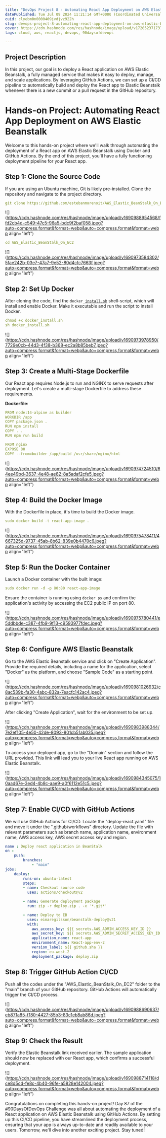 ```yaml
---
title: "DevOps Project 8 - Automating React App Deployment on AWS Elastic Beanstalk with GitHub Actions"
datePublished: Tue Jul 09 2024 11:21:14 GMT+0000 (Coordinated Universal Time)
cuid: clyebm0n0000409jvdjvz922h
slug: devops-project-8-automating-react-app-deployment-on-aws-elastic-beanstalk-with-github-actions
cover: https://cdn.hashnode.com/res/hashnode/image/upload/v1720523717376/6d303bdf-34f1-4ea1-bd83-807526e65957.avif
tags: cloud, aws, reactjs, devops, 90daysofdevops

---
```


## **Project Description**

In this project, our goal is to deploy a React application on AWS Elastic Beanstalk, a fully managed service that makes it easy to deploy, manage, and scale applications. By leveraging GitHub Actions, we can set up a CI/CD pipeline to automatically build and deploy the React app to Elastic Beanstalk whenever there is a new commit or a pull request in the GitHub repository.

# Hands-on Project: Automating React App Deployment on AWS Elastic Beanstalk

Welcome to this hands-on project where we'll walk through automating the deployment of a React app on AWS Elastic Beanstalk using Docker and GitHub Actions. By the end of this project, you'll have a fully functioning deployment pipeline for your React app.

## Step 1: Clone the Source Code

If you are using an Ubuntu machine, Git is likely pre-installed. Clone the repository and navigate to the project directory.

```yaml
git clone https://github.com/estebanmorenoit/AWS_Elastic_BeanStalk_On_EC2.git
```

![](https://cdn.hashnode.com/res/hashnode/image/upload/v1690988954568/ffd2cb4d-c549-47c5-96a5-bdc9f2baf058.jpeg?auto=compress,format&format=webp&auto=compress,format&format=webp align="left")

```yaml
cd AWS_Elastic_BeanStalk_On_EC2
```

![](https://cdn.hashnode.com/res/hashnode/image/upload/v1690973584302/5fae242b-03e7-47a7-9e52-80d4cfc7663f.jpeg?auto=compress,format&format=webp&auto=compress,format&format=webp align="left")

## Step 2: Set Up Docker

After cloning the code, find the `docker_`[`install.sh`](https://www.linkedin.com/posts/sitabja-chatterjee_effortless-deployment-of-react-app-to-aws-activity-7053579065487687680-wZI8?utm_source=share&utm_medium=member_desktop) shell-script, which will install and enable Docker. Make it executable and run the script to install Docker.

```yaml
chmod +x docker_install.sh
sh docker_install.sh
```

![](https://cdn.hashnode.com/res/hashnode/image/upload/v1690973978950/7729e0cb-44d3-4f38-b368-ec2a8b85beb7.jpeg?auto=compress,format&format=webp&auto=compress,format&format=webp align="left")

## Step 3: Create a Multi-Stage Dockerfile

Our React app requires Node.js to run and NGINX to serve requests after deployment. Let's create a multi-stage Dockerfile to address these requirements.

**Dockerfile:**

```yaml
FROM node:14-alpine as builder
WORKDIR /app 
COPY package.json . 
RUN npm install 
COPY . . 
RUN npm run build

FROM nginx 
EXPOSE 80 
COPY --from=builder /app/build /usr/share/nginx/html
```

![](https://cdn.hashnode.com/res/hashnode/image/upload/v1690974724510/64ee49bd-3637-4e48-ae82-8a5adaf2cfe5.jpeg?auto=compress,format&format=webp&auto=compress,format&format=webp align="left")

## Step 4: Build the Docker Image

With the Dockerfile in place, it's time to build the Docker image.

```yaml
sudo docker build -t react-app-image .
```

![](https://cdn.hashnode.com/res/hashnode/image/upload/v1690975478411/4667325d-9737-45ab-8b62-839e0b4470c6.jpeg?auto=compress,format&format=webp&auto=compress,format&format=webp align="left")

## Step 5: Run the Docker Container

Launch a Docker container with the built image:

```yaml
sudo docker run -d -p 80:80 react-app-image
```

Ensure the container is running using `docker ps` and confirm the application's activity by accessing the EC2 public IP on port 80.

![](https://cdn.hashnode.com/res/hashnode/image/upload/v1690975780441/e5ddbbde-c387-4fb9-9f13-c9593977fdec.jpeg?auto=compress,format&format=webp&auto=compress,format&format=webp align="left")

## Step 6: Configure AWS Elastic Beanstalk

Go to the AWS Elastic Beanstalk service and click on "Create Application". Provide the required details, including a name for the application, select "Docker" as the platform, and choose "Sample Code" as a starting point.

![](https://cdn.hashnode.com/res/hashnode/image/upload/v1690981026932/c8ac539b-fa30-4abc-832a-7eacfc142ac4.jpeg?auto=compress,format&format=webp&auto=compress,format&format=webp align="left")

After clicking "Create Application", wait for the environment to be set up.

![](https://cdn.hashnode.com/res/hashnode/image/upload/v1690983988344/7e2ef105-4e50-42de-8093-801cb51ab035.jpeg?auto=compress,format&format=webp&auto=compress,format&format=webp align="left")

To access your deployed app, go to the "Domain" section and follow the URL provided. This link will lead you to your live React app running on AWS Elastic Beanstalk.

![](https://cdn.hashnode.com/res/hashnode/image/upload/v1690984345075/10aad67e-3ed4-4b8c-aae9-a0f6112e51c5.jpeg?auto=compress,format&format=webp&auto=compress,format&format=webp align="left")

## Step 7: Enable CI/CD with GitHub Actions

We will use GitHub Actions for CI/CD. Locate the "deploy-react.yaml" file and move it under the ".github/workflows" directory. Update the file with relevant parameters such as branch name, application name, environment name, AWS access key, AWS secret access key and region.

```yaml
name : Deploy react application in BeanStalk
on :
    push:
        branches:
            - "main"
jobs:
    deploy: 
        runs-on: ubuntu-latest
        steps:
        - name: Checkout source code
          uses: actions/checkout@v2

        - name: Generate deployment package
          run: zip -r deploy.zip . -x '*.git*'

        - name: Deploy to EB
          uses: einaregilsson/beanstalk-deploy@v21
          with:
            aws_access_key: ${{ secrets.AWS_ADMIN_ACCESS_KEY_ID }}
            aws_secret_key: ${{ secrets.AWS_ADMIN_SECRET_ACCESS_KEY_ID }}
            application_name: react-app
            environment_name: React-app-env-2
            version_label: ${{ github.sha }}
            region: eu-west-2
            deployment_package: deploy.zip
```

## Step 8: Trigger GitHub Action CI/CD

Push all the codes under the "AWS\_Elastic\_BeanStalk\_On\_EC2" folder to the "main" branch of your GitHub repository. GitHub Actions will automatically trigger the CI/CD process.

![](https://cdn.hashnode.com/res/hashnode/image/upload/v1690988690637/eb871a85-f180-4427-85b3-83c1eb8ab86d.jpeg?auto=compress,format&format=webp&auto=compress,format&format=webp align="left")

## Step 9: Check the Result

Verify the Elastic Beanstalk link received earlier. The sample application should now be replaced with our React app, which confirms a successful deployment.

![](https://cdn.hashnode.com/res/hashnode/image/upload/v1690988714118/dce8d5cd-fe8c-4b40-96fe-a5828e142004.jpeg?auto=compress,format&format=webp&auto=compress,format&format=webp align="left")

Congratulations on completing this hands-on project! Day 87 of the #90DaysOfDevOps Challenge was all about automating the deployment of a React application on AWS Elastic Beanstalk using GitHub Actions. By setting up this CI/CD pipeline, you have streamlined the deployment process, ensuring that your app is always up-to-date and readily available to your users. Tomorrow, we'll dive into another exciting project. Stay tuned!